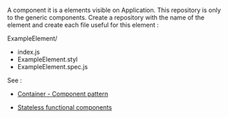 A component it is a elements visible on Application.
This repository is only to the generic components.
Create a repository with the name of the element and create each file useful
for this element :

ExampleElement/
 - index.js
 - ExampleElement.styl
 - ExampleElement.spec.js


See :

-  [Container - Component pattern](https://medium.com/@learnreact/container-components-c0e67432e005#.riynoq0lv)

- [Stateless functional components](https://facebook.github.io/react/blog/2015/10/07/react-v0.14.html#stateless-functional-components)
